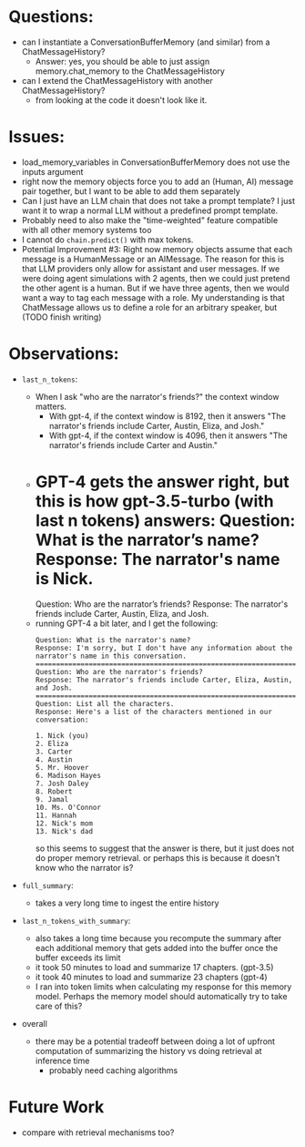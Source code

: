 # Questions:
- can I instantiate a ConversationBufferMemory (and similar) from a ChatMessageHistory?
    - Answer: yes, you should be able to just assign memory.chat_memory to the ChatMessageHistory
- can I extend the ChatMessageHistory with another ChatMessageHistory?
    - from looking at the code it doesn't look like it.

# Issues:
- load_memory_variables in ConversationBufferMemory does not use the inputs argument
- right now the memory objects force you to add an (Human, AI) message pair together, but I want to be able to add them separately
- Can I just have an LLM chain that does not take a prompt template? I just want it to wrap a normal LLM without a predefined prompt template.
- Probably need to also make the "time-weighted" feature compatible with all other memory systems too
- I cannot do `chain.predict()` with max tokens.
- Potential Improvement #3: Right now memory objects assume that each message is a HumanMessage or an AIMessage. The reason for this is that LLM providers only allow for assistant and user messages. If we were doing agent simulations with 2 agents, then we could just pretend the other agent is a human. But if we have three agents, then we would want a way to tag each message with a role. My understanding is that ChatMessage allows us to define a role for an arbitrary speaker, but (TODO finish writing)

# Observations:
- `last_n_tokens`:
    - When I ask "who are the narrator's friends?" the context window matters.
        - With gpt-4, if the context window is 8192, then it answers "The narrator's friends include Carter, Austin, Eliza, and Josh."
        - With gpt-4, if the context window is 4096, then it answers "The narrator's friends include Carter and Austin."
    - GPT-4 gets the answer right, but this is how gpt-3.5-turbo (with last n tokens) answers:
        Question: What is the narrator’s name?
        Response: The narrator's name is Nick.
        =====================================
        Question: Who are the narrator’s friends?
        Response: The narrator's friends include Carter, Austin, Eliza, and Josh.
    - running GPT-4 a bit later, and I get the following:
        ```
        Question: What is the narrator's name?
        Response: I'm sorry, but I don't have any information about the narrator's name in this conversation.
        ================================================================================
        Question: Who are the narrator's friends?
        Response: The narrator's friends include Carter, Eliza, Austin, and Josh.
        ================================================================================
        Question: List all the characters.
        Response: Here's a list of the characters mentioned in our conversation:

        1. Nick (you)
        2. Eliza
        3. Carter
        4. Austin
        5. Mr. Hoover
        6. Madison Hayes
        7. Josh Daley
        8. Robert
        9. Jamal
        10. Ms. O'Connor
        11. Hannah
        12. Nick's mom
        13. Nick's dad
        ```
        so this seems to suggest that the answer is there, but it just does not do proper memory retrieval.
        or perhaps this is because it doesn't know who the narrator is?

- `full_summary`:
    - takes a very long time to ingest the entire history
- `last_n_tokens_with_summary`:
    - also takes a long time because you recompute the summary after each additional memory that gets added into the buffer once the buffer exceeds its limit
    - it took 50 minutes to load and summarize 17 chapters. (gpt-3.5)
    - it took 40 minutes to load and summarize 23 chapters (gpt-4)
    - I ran into token limits when calculating my response for this memory model. Perhaps the memory model should automatically try to take care of this?


- overall
    - there may be a potential tradeoff between doing a lot of upfront computation of summarizing the history vs doing retrieval at inference time
        - probably need caching algorithms


# Future Work
- compare with retrieval mechanisms too?